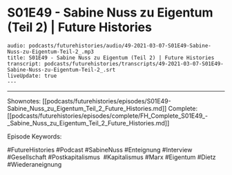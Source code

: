 # S01E49 - Sabine Nuss zu Eigentum (Teil 2) | Future Histories

```audio-note
audio: podcasts/futurehistories/audio/49-2021-03-07-S01E49-Sabine-Nuss-zu-Eigentum-Teil-2_.mp3
title: S01E49 - Sabine Nuss zu Eigentum (Teil 2) | Future Histories
transcript: podcasts/futurehistories/transcripts/49-2021-03-07-S01E49-Sabine-Nuss-zu-Eigentum-Teil-2_.srt
liveUpdate: true
---

```
---

Shownotes: [[podcasts/futurehistories/episodes/S01E49-Sabine_Nuss_zu_Eigentum_Teil_2_Future_Histories.md]]
Complete: [[podcasts/futurehistories/episodes/complete/FH_Complete_S01E49_-_Sabine_Nuss_zu_Eigentum_Teil_2_Future_Histories.md]]


Episode Keywords:

#FutureHistories #Podcast #SabineNuss #Enteignung #Interview #Gesellschaft #Postkapitalismus  #Kapitalismus #Marx #Eigentum #Dietz #Wiederaneignung
